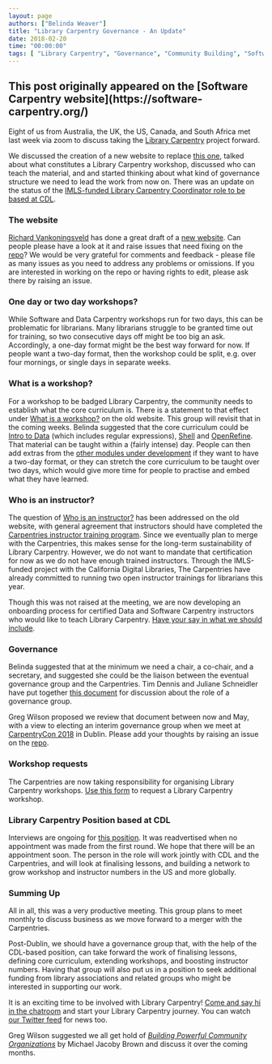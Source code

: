 ```yaml
---
layout: page
authors: ["Belinda Weaver"]
title: "Library Carpentry Governance - An Update"
date: 2018-02-20
time: "00:00:00"
tags: [ "Library Carpentry", "Governance", "Community Building", "Software Carpentry"]
---
```


<h2>This post originally appeared on the [Software Carpentry website](https://software-carpentry.org/)</h2>

Eight of us from Australia, the UK, the US, Canada, and South Africa met last week via zoom to discuss taking 
the [Library Carpentry](https://github.com/LibraryCarpentry) project forward.

We discussed the creation of a new website to replace [this one](http://librarycarpentry.github.io/), talked about 
what constitutes a Library Carpentry workshop, discussed who can teach the material, and and started thinking about what kind of governance structure we need to lead the work from now on. There was an update on the status of the [IMLS-funded Library Carpentry Coordinator role to be based at CDL](http://www.datacarpentry.org/jobs/).

### The website

[Richard Vankoningsveld](https://twitter.com/richyvk) has done a great draft of 
a [new website](https://librarycarpentry.github.io/new-website/). 
Can people please have a look at it and raise issues that need fixing on the [repo](https://github.com/LibraryCarpentry/new-website)? 
We would be very grateful for comments and feedback - please file as many issues as you need to address any problems or omissions.
If you are interested in working on the 
repo or having rights to edit, please ask there by raising an issue.

### One day or two day workshops?

While Software and Data Carpentry workshops run for two days, this can be problematic for librarians.
Many librarians struggle to be granted time out for training, so two consecutive days off might be too big an ask. Accordingly, a one-day format might be the best way forward for now. If people want a two-day format, 
then the workshop could be split, e.g. over four mornings, or single days in separate weeks.

### What is a workshop?

For a workshop to be badged Library Carpentry, the community needs to establish what the core curriculum is. 
There is a statement to that effect under [What is a workshop?](http://librarycarpentry.github.io/about/) on the old website.
This group will revisit that in the coming weeks. Belinda suggested that the core curriculum could be 
[Intro to Data](http://data-lessons.github.io/library-data-intro/) (which includes regular expressions), [Shell](http://data-lessons.github.io/library-shell/) and [OpenRefine](http://data-lessons.github.io/library-openrefine/). That material can be taught within a (fairly intense) 
day. People can then add extras from the [other modules under development](https://github.com/data-lessons) if they want to have 
a two-day format, or 
they can stretch the core curriculum to be taught over two days, which would give more time for people to practise 
and embed what they have learned.

### Who is an instructor?

The question of [Who is an instructor?](http://librarycarpentry.github.io/about) has been addressed 
on the old website, with general agreement that instructors should have completed the [Carpentries instructor training program](http://carpentries.github.io/instructor-training/). Since we eventually plan to merge with the Carpentries, this makes sense for the long-term sustainability of Library Carpentry. However, we do not want to mandate that certification for now as we do not have enough trained instructors. Through the IMLS-funded project with the California Digital Libraries, The Carpentries have already committed to running two open instructor trainings for librarians this year.

Though this was not raised at the meeting, we are now developing an onboarding process for 
certified Data and Software Carpentry instructors who would like to teach Library Carpentry. [Have your say in what we should include](https://github.com/LibraryCarpentry/new-website/issues/6).

### Governance

Belinda suggested that at the minimum we need a chair, a co-chair, and a secretary, and suggested 
she could be the liaison between the eventual governance group and the Carpentries. Tim Dennis and Juliane Schneidler 
have put together [this document](https://docs.google.com/document/d/1U0F4HCW7YcZx319_KL4d0i473C4sDx5P7jnwqejer9w/edit)
for discussion about the role of a governance group.

Greg Wilson proposed we review that document between now and May, with a view to electing an interim governance group
when we meet at [CarpentryCon 2018](http://www.carpentrycon.org/) in Dublin. Please add your thoughts by raising an issue on the [repo](https://github.com/LibraryCarpentry/new-website).

### Workshop requests

The Carpentries are now taking responsibility for organising Library Carpentry workshops. 
[Use this form](https://software-carpentry.org/workshops/request/) to request a Library Carpentry workshop.

### Library Carpentry Position based at CDL

Interviews are ongoing for [this position](http://www.datacarpentry.org/jobs/). It was readvertised when no 
appointment was made from the first round. We hope that there will be an appointment soon. The person in 
the role will work jointly with CDL and the Carpentries, and will look at finalising lessons, and building a 
network to grow workshop and instructor numbers in the US and more globally.

### Summing Up

All in all, this was a very productive meeting. This group plans to meet monthly to discuss business as we move forward 
to a merger with the Carpentries.

Post-Dublin, we should have a governance group that, with the help of the CDL-based position, can take forward the work 
of finalising lessons, defining core curriculum, extending workshops, and boosting instructor numbers. Having that group 
will also put us in a position to seek additional funding from library associations and related groups who might be 
interested in supporting our work.

It is an exciting time to be involved with Library Carpentry! [Come and say hi in 
the chatroom](https://gitter.im/LibraryCarpentry/Lobby) and start your Library 
Carpentry journey. You can watch [our Twitter feed](https://twitter.com/LibCarpentry) for news too.

Greg Wilson suggested we all get hold of *[Building Powerful Community Organizations](https://www.amazon.com/Building-Powerful-Community-Organizations-Personal/dp/0977151808/)* by Michael Jacoby Brown and discuss it over the coming months.
